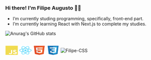 ### Hi there! I'm Filipe Augusto 👋👋

- I’m currently studing programming, specifically, front-end part.
- I’m currently learning React with Next.js to complete my studies.

![Anurag's GitHub stats](https://github-readme-stats.vercel.app/api?username=filipeAugusto99&show_icons=true&theme=tokyonight)

<div style="display: inline_block"><br>
  <img align="center" alt="Filipe-Js" height="30" width="40" src="https://raw.githubusercontent.com/devicons/devicon/master/icons/javascript/javascript-plain.svg">
  <img align="center" alt="Filipe-React" height="30" width="40" src="https://raw.githubusercontent.com/devicons/devicon/master/icons/react/react-original.svg">
  <img align="center" alt="Filipe-HTML" height="30" width="40" src="https://raw.githubusercontent.com/devicons/devicon/master/icons/html5/html5-original.svg">
  <img align="center" alt="Filipe-CSS" height="30" width="40" src="https://raw.githubusercontent.com/devicons/devicon/master/icons/css3/css3-original.svg">
  <img align="center" alt="Filipe-CSS" height="30" width="40" src="https://cdn.cdnlogo.com/logos/n/94/nodejs-icon.svg">
</div>
